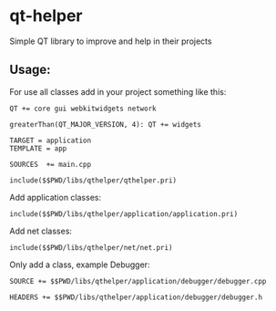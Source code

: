 qt-helper
=========

Simple QT library to improve and help in their projects

Usage:
-----

For use all classes add in your project something like this:

```
QT += core gui webkitwidgets network

greaterThan(QT_MAJOR_VERSION, 4): QT += widgets

TARGET = application
TEMPLATE = app

SOURCES  += main.cpp

include($$PWD/libs/qthelper/qthelper.pri)
```

Add application classes:

```
include($$PWD/libs/qthelper/application/application.pri)
```

Add net classes:

```
include($$PWD/libs/qthelper/net/net.pri)
```

Only add a class, example Debugger:

```
SOURCE += $$PWD/libs/qthelper/application/debugger/debugger.cpp

HEADERS += $$PWD/libs/qthelper/application/debugger/debugger.h
```
